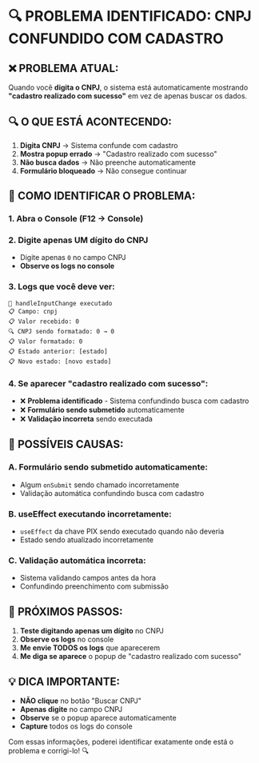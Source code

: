 # 🔍 PROBLEMA IDENTIFICADO: CNPJ CONFUNDIDO COM CADASTRO

## **❌ PROBLEMA ATUAL:**

Quando você **digita o CNPJ**, o sistema está automaticamente mostrando **"cadastro realizado com sucesso"** em vez de apenas buscar os dados.

## **🔍 O QUE ESTÁ ACONTECENDO:**

1. **Digita CNPJ** → Sistema confunde com cadastro
2. **Mostra popup errado** → "Cadastro realizado com sucesso"
3. **Não busca dados** → Não preenche automaticamente
4. **Formulário bloqueado** → Não consegue continuar

## **🧪 COMO IDENTIFICAR O PROBLEMA:**

### **1. Abra o Console (F12 → Console)**

### **2. Digite apenas UM dígito do CNPJ**

- Digite apenas `0` no campo CNPJ
- **Observe os logs no console**

### **3. Logs que você deve ver:**

```
🔄 handleInputChange executado
📋 Campo: cnpj
📋 Valor recebido: 0
🔍 CNPJ sendo formatado: 0 → 0
📋 Valor formatado: 0
📋 Estado anterior: [estado]
📋 Novo estado: [novo estado]
```

### **4. Se aparecer "cadastro realizado com sucesso":**

- ❌ **Problema identificado** - Sistema confundindo busca com cadastro
- ❌ **Formulário sendo submetido** automaticamente
- ❌ **Validação incorreta** sendo executada

## **🎯 POSSÍVEIS CAUSAS:**

### **A. Formulário sendo submetido automaticamente:**

- Algum `onSubmit` sendo chamado incorretamente
- Validação automática confundindo busca com cadastro

### **B. useEffect executando incorretamente:**

- `useEffect` da chave PIX sendo executado quando não deveria
- Estado sendo atualizado incorretamente

### **C. Validação automática incorreta:**

- Sistema validando campos antes da hora
- Confundindo preenchimento com submissão

## **🚀 PRÓXIMOS PASSOS:**

1. **Teste digitando apenas um dígito** no CNPJ
2. **Observe os logs** no console
3. **Me envie TODOS os logs** que aparecerem
4. **Me diga se aparece** o popup de "cadastro realizado com sucesso"

## **💡 DICA IMPORTANTE:**

- **NÃO clique** no botão "Buscar CNPJ"
- **Apenas digite** no campo CNPJ
- **Observe** se o popup aparece automaticamente
- **Capture** todos os logs do console

Com essas informações, poderei identificar exatamente onde está o problema e corrigi-lo! 🔍

